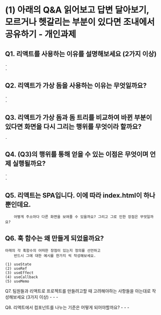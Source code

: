 # (1) 아래의 Q&A 읽어보고 답변 달아보기, 모르거나 헷갈리는 부분이 있다면 조내에서 공유하기 - 개인과제

## Q1. 리액트를 사용하는 이유를 설명해보세요 (2가지 이상)
    - 
    -
    
## Q2. 리액트가 가상 돔을 사용하는 이유는 무엇일까요?
    - 
    -

## Q3. 리액트가 가상 돔과 돔 트리를 비교하여 바뀐 부분이 있다면 화면을 다시 그리는 행위를 무엇이라 할까요?
    -


## Q4. (Q3)의 행위를 통해 얻을 수 있는 이점은 무엇이며 언제 실행될까요?
    -
    -

## Q5. 리액트는 SPA입니다. 이에 따라 index.html이 하나 뿐인데요.
		어떻게 주소마다 다른 화면을 보여줄 수 있을까요? 그리고 그로 인한 장점은 무엇일까요?


## Q6. 훅 함수는 왜 만들게 되었을까요?
    아래의 각 훅함수의 어떠한 장점이 있는지 정의를 선언하고
		반드시 그에 대한 예시를 한가지 씩 작성해보세요.

    (1) useState
    (2) useRef
    (3) useEffect
    (4) useCallback
    (5) useMemo


Q7. 팀원들과 리액트로 프로젝트를 만들려고할 때 고려해야하는 사항들을 아는대로 작성해보세요 (3가지 이상)
    -
    -
    -
    

Q8. 리액트에서 컴포넌트를 나누는 기준은 어떻게 되어야할까요?
		-
    -
    -